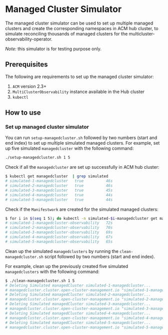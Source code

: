 # Managed Cluster Simulator

The managed cluster simulator can be used to set up multiple managed clusters and create the corresponding namespaces 
in ACM hub cluster, to simulate reconciling thousands of managed clusters for the multicluster-observability-operator.

_Note:_ this simulator is for testing purpose only.

## Prerequisites

The following are requirements to set up the managed cluster simulator:

1. `ACM` version 2.3+
2. `MultiClusterObservability` instance available in the Hub cluster
3. `kubectl`

## How to use

### Set up managed cluster simulator

You can run `setup-managedcluster.sh` followed by two numbers (start and end index) to set up 
multiple simulated managed clusters. For example, set up five simulated `managedcluster` with the following command:

```bash
./setup-managedcluster.sh 1 5
```

Check if all the `managedcluster` are set up successfully in ACM hub cluster:

```bash
$ kubectl get managedcluster  | grep simulated
# simulated-1-managedcluster   true          46s
# simulated-2-managedcluster   true          46s
# simulated-3-managedcluster   true          45s
# simulated-4-managedcluster   true          44s
# simulated-5-managedcluster   true          44s
```

Check if the `Manifestwork` are created for the simulated managed clusters:

```bash
$ for i in $(seq 1 5); do kubectl -n simulated-$i-managedcluster get manifestwork --no-headers; done
# simulated-1-managedcluster-observability   72s
# simulated-2-managedcluster-observability   70s
# simulated-3-managedcluster-observability   69s
# simulated-4-managedcluster-observability   67s
# simulated-5-managedcluster-observability   65s
```

Clean up the simulated `managedclusters` by running the 
`clean-managedcluster.sh` script followed by two numbers (start and end index).

For example, clean up the previously created five simulated `managedclusters` with the following command:

```bash
$ ./clean-managedcluster.sh 1 5
# Deleting Simulated managedCluster simulated-1-managedcluster...
# managedcluster.cluster.open-cluster-management.io "simulated-1-managedcluster" deleted
# Deleting Simulated managedCluster simulated-2-managedcluster...
# managedcluster.cluster.open-cluster-management.io "simulated-2-managedcluster" deleted
# Deleting Simulated managedCluster simulated-3-managedcluster...
# managedcluster.cluster.open-cluster-management.io "simulated-3-managedcluster" deleted
# Deleting Simulated managedCluster simulated-4-managedcluster...
# managedcluster.cluster.open-cluster-management.io "simulated-4-managedcluster" deleted
# Deleting Simulated managedCluster simulated-5-managedcluster...
# managedcluster.cluster.open-cluster-management.io "simulated-5-managedcluster" deleted
```
